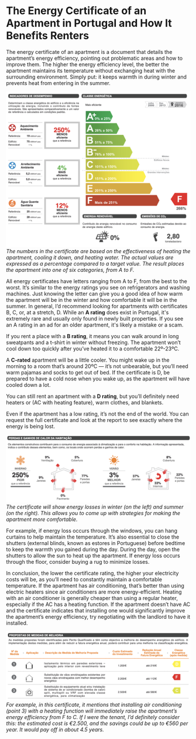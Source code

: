 # The Energy Certificate of an Apartment in Portugal and How It Benefits Renters

The energy certificate of an apartment is a document that details the apartment’s energy efficiency, pointing out problematic areas and how to improve them. The higher the energy efficiency level, the better the apartment maintains its temperature without exchanging heat with the surrounding environment. Simply put: it keeps warmth in during winter and prevents heat from entering in the summer.

![Energy certificate](/assets/img/energy-cert.png)
_The numbers in the certificate are based on the effectiveness of heating the apartment, cooling it down, and heating water. The actual values are expressed as a percentage compared to a target value. The result places the apartment into one of six categories, from A to F._

All energy certificates have letters ranging from A to F, from the best to the worst. It’s similar to the energy ratings you see on refrigerators and washing machines. Just knowing the letter can give you a good idea of how warm the apartment will be in the winter and how comfortable it will be in the summer. In general, I’d recommend looking for apartments with certificates B, C, or, at a stretch, D. While an **A rating** does exist in Portugal, it's extremely rare and usually only found in newly built properties. If you see an A rating in an ad for an older apartment, it's likely a mistake or a scam.

If you rent a place with a **B rating**, it means you can walk around in long sweatpants and a t-shirt in winter without freezing. The apartment won’t cool down too quickly after you’ve heated it to a comfortable 22º-23ºC.

A **C-rated** apartment will be a little cooler. You might wake up in the morning to a room that’s around 20ºC — it’s not unbearable, but you’ll need warm pajamas and socks to get out of bed. If the certificate is D, be prepared to have a cold nose when you wake up, as the apartment will have cooled down a lot.

You can still rent an apartment with a **D rating**, but you’ll definitely need heaters or (AC with heating feature), warm clothes, and blankets.

Even if the apartment has a low rating, it’s not the end of the world. You can request the full certificate and look at the report to see exactly where the energy is being lost.

![Energy certificate](/assets/img/cert1.png)
_The certificate will show energy losses in winter (on the left) and summer (on the right). This allows you to come up with strategies for making the apartment more comfortable._

For example, if energy loss occurs through the windows, you can hang curtains to help maintain the temperature. It’s also essential to close the shutters (external blinds, known as estores in Portuguese) before bedtime to keep the warmth you gained during the day. During the day, open the shutters to allow the sun to heat up the apartment. If energy loss occurs through the floor, consider buying a rug to minimize losses.

In conclusion, the lower the certificate rating, the higher your electricity costs will be, as you’ll need to constantly maintain a comfortable temperature. If the apartment has air conditioning, that’s better than using electric heaters since air conditioners are more energy-efficient. Heating with an air conditioner is generally cheaper than using a regular heater, especially if the AC has a heating function. If the apartment doesn’t have AC and the certificate indicates that installing one would significantly improve the apartment’s energy efficiency, try negotiating with the landlord to have it installed.

![Energy certificate](/assets/img/cert2.png)
_For example, in this certificate, it mentions that installing air conditioning (point 3) with a heating function will immediately raise the apartment’s energy efficiency from F to C. If I were the tenant, I’d definitely consider this: the estimated cost is €2.500, and the savings could be up to €560 per year. It would pay off in about 4.5 years._
